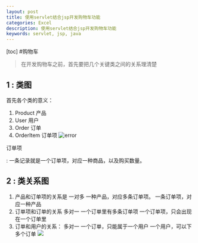 ```yaml
---
layout: post
title: 使用servlet结合jsp开发购物车功能
categories: Excel
description: 使用servlet结合jsp开发购物车功能
keywords: servlet, jsp, java
---
```


[toc]
#购物车

>在开发购物车之前，首先要把几个关键类之间的关系理清楚

## 1 : 类图    
首先各个类的意义：
1. Product 产品
2. User 用户
3. Order 订单
4. OrderItem 订单项
![error](leanote://file/getImage?fileId=58d48eca0b47e54e4b000014)

订单项

:    一条记录就是一个订单项，对应一种商品，以及购买数量。

## 2 : 类关系图    
1. 产品和订单项的关系是 一对多
一种产品，对应多条订单项。 
一条订单项，对应一种产品
2. 订单项和订单的关系 多对一
一个订单里有多条订单项
一个订单项，只会出现在一个订单里
3. 订单和用户的关系： 多对一
一个订单，只能属于一个用户
一个用户，可以下多个订单
![](leanote://file/getImage?fileId=58d48eda0b47e54e4b000015)